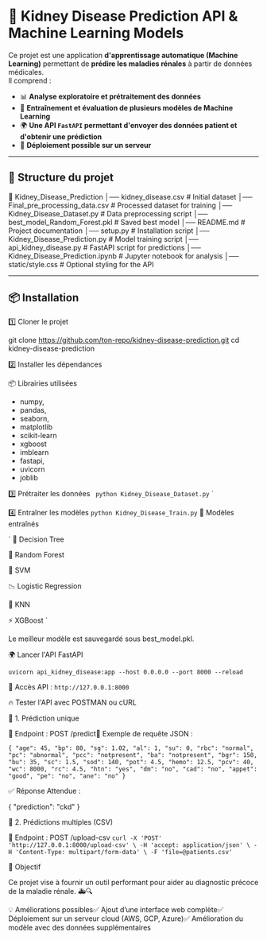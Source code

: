 # 🏥 Kidney Disease Prediction API & Machine Learning Models

Ce projet est une application **d'apprentissage automatique (Machine Learning)** permettant de **prédire les maladies rénales** à partir de données médicales.  
Il comprend :
- 📊 **Analyse exploratoire et prétraitement des données**
- 🤖 **Entraînement et évaluation de plusieurs modèles de Machine Learning**
- 🌍 **Une API `FastAPI` permettant d'envoyer des données patient et d'obtenir une prédiction**
- 🚀 **Déploiement possible sur un serveur**

---

## **📁 Structure du projet**

📂 Kidney_Disease_Prediction
│── kidney_disease.csv                # Initial dataset
│── Final_pre_processing_data.csv     # Processed dataset for training
│── Kidney_Disease_Dataset.py         # Data preprocessing script
│── best_model_Random_Forest.pkl      # Saved best model
│── README.md                         # Project documentation
│── setup.py                          # Installation script
│── Kidney_Disease_Prediction.py      # Model training script
│── api_kidney_disease.py             # FastAPI script for predictions
│── Kidney_Disease_Prediction.ipynb   # Jupyter notebook for analysis
│── static/style.css                  # Optional styling for the API

---

## **📦 Installation**

1️⃣ Cloner le projet

git clone https://github.com/ton-repo/kidney-disease-prediction.git
cd kidney-disease-prediction

2️⃣ Installer les dépendances

📦 Librairies utilisées

  - numpy,
  - pandas,
  - seaborn,
  - matplotlib
  - scikit-learn
  - xgboost
  - imblearn
  - fastapi,
  - uvicorn
  - joblib 

3️⃣ Prétraiter les données
`
python Kidney_Disease_Dataset.py`
`

4️⃣ Entraîner les modèles
`
python Kidney_Disease_Train.py
`
📌 Modèles entraînés

`
🌲 Decision Tree

🌳 Random Forest

🛑 SVM

📉 Logistic Regression

🔢 KNN

⚡ XGBoost
`

Le meilleur modèle est sauvegardé sous best_model.pkl.

🌍 Lancer l'API FastAPI

`
uvicorn api_kidney_disease:app --host 0.0.0.0 --port 8000 --reload
`

📌 Accès API : `http://127.0.0.1:8000`

🔥 Tester l'API avec POSTMAN ou cURL

🔹 1. Prédiction unique

📌 Endpoint : POST /predict🔹 Exemple de requête JSON :

`
{
    "age": 45, "bp": 80, "sg": 1.02, "al": 1, "su": 0,
    "rbc": "normal", "pc": "abnormal", "pcc": "notpresent",
    "ba": "notpresent", "bgr": 150, "bu": 35, "sc": 1.5,
    "sod": 140, "pot": 4.5, "hemo": 12.5, "pcv": 40, "wc": 8000,
    "rc": 4.5, "htn": "yes", "dm": "no", "cad": "no",
    "appet": "good", "pe": "no", "ane": "no"
}
`

✅ Réponse Attendue :

{
    "prediction": "ckd"
}

🔹 2. Prédictions multiples (CSV)

📌 Endpoint : POST /upload-csv
`
curl -X 'POST' 'http://127.0.0.1:8000/upload-csv' \
  -H 'accept: application/json' \
  -H 'Content-Type: multipart/form-data' \
  -F 'file=@patients.csv'
`

🎯 Objectif

Ce projet vise à fournir un outil performant pour aider au diagnostic précoce de la maladie rénale. 🚑🔍

💡 Améliorations possibles✅ Ajout d’une interface web complète✅ Déploiement sur un serveur cloud (AWS, GCP, Azure)✅ Amélioration du modèle avec des données supplémentaires

